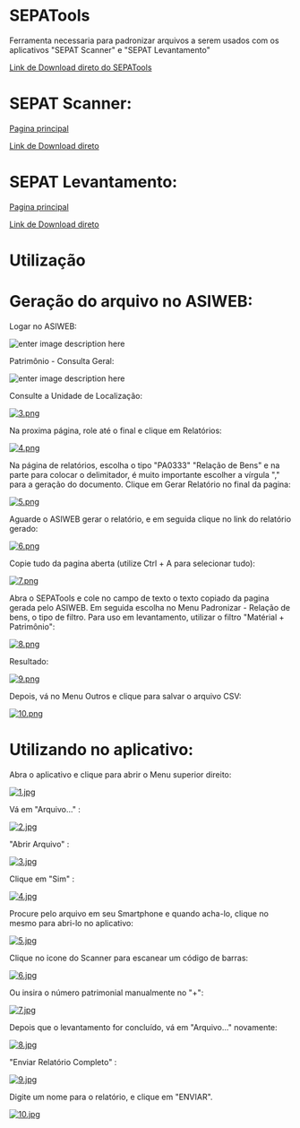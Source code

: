 # SEPATools
Ferramenta necessaria para padronizar arquivos a serem usados com os aplicativos "SEPAT Scanner" e "SEPAT Levantamento"

[Link de Download direto do SEPATools](https://github.com/ils94/SEPATools/releases/download/release/tools.zip)

# SEPAT Scanner: 

[Pagina principal](https://github.com/ils94/SEPAT_Scanner)

[Link de Download direto](https://github.com/ils94/SEPAT_Scanner/releases/download/release/sepat-scanner.apk)

# SEPAT Levantamento: 

[Pagina principal](https://github.com/ils94/SEPAT_Levantamento)

[Link de Download direto](https://github.com/ils94/SEPAT_Levantamento/releases/download/release/sepat-levantamento.apk)

# **Utilização**

# Geração do arquivo no ASIWEB:

Logar no ASIWEB:

![enter image description here](https://i.postimg.cc/59mSNQs6/1.png)

Patrimônio - Consulta Geral:

![enter image description here](https://i.postimg.cc/NFb6NZK1/2.png)

Consulte a Unidade de Localização:

[![3.png](https://i.postimg.cc/wjnhbXjb/3.png)](https://postimg.cc/hXbzX7x9)

Na proxima página, role até o final e clique em Relatórios:

[![4.png](https://i.postimg.cc/B69BtTW1/4.png)](https://postimg.cc/Y4RWsmCp)

Na página de relatórios, escolha o tipo "PA0333" "Relação de Bens" e na parte para colocar o delimitador, é muito importante escolher a vírgula "," para a geração do documento. Clique em Gerar Relatório no final da pagina:

[![5.png](https://i.postimg.cc/3JSj255h/5.png)](https://postimg.cc/F7SJQ6HC)

Aguarde o ASIWEB gerar o relatório, e em seguida clique no link do relatório gerado:

[![6.png](https://i.postimg.cc/gJVqhxdt/6.png)](https://postimg.cc/S2KMFNnc)

Copie tudo da pagina aberta (utilize Ctrl + A para selecionar tudo):

[![7.png](https://i.postimg.cc/fbXx4V3W/7.png)](https://postimg.cc/qtJtyMXW)

Abra o SEPATools e cole no campo de texto o texto copiado da pagina gerada pelo ASIWEB. Em seguida escolha no Menu Padronizar - Relação de bens, o tipo de filtro. Para uso em levantamento, utilizar o filtro "Matérial + Patrimônio":

[![8.png](https://i.postimg.cc/HkB5rdh8/8.png)](https://postimg.cc/TK5hSMGT)

Resultado:

[![9.png](https://i.postimg.cc/ZKKF9YQj/9.png)](https://postimg.cc/7bdTd4wT)

Depois, vá no Menu Outros e clique para salvar o arquivo CSV:

[![10.png](https://i.postimg.cc/W1dGnWTk/10.png)](https://postimg.cc/xXSNjPkf)

# Utilizando no aplicativo:

Abra o aplicativo e clique para abrir o Menu superior direito:

[![1.jpg](https://i.postimg.cc/rwTJ8Ck0/1.jpg)](https://postimg.cc/kBj8sSDq)

Vá em "Arquivo..." :

[![2.jpg](https://i.postimg.cc/25cFFsBh/2.jpg)](https://postimg.cc/cK3nd5hL)

"Abrir Arquivo" :

[![3.jpg](https://i.postimg.cc/1z5rFm4y/3.jpg)](https://postimg.cc/182FhZpd)

Clique em "Sim" :

[![4.jpg](https://i.postimg.cc/3xZZW48L/4.jpg)](https://postimg.cc/CRz8QKfD)

Procure pelo arquivo em seu Smartphone e quando acha-lo, clique no mesmo para abri-lo no aplicativo:

[![5.jpg](https://i.postimg.cc/ZRWPfwrg/5.jpg)](https://postimg.cc/0MqJjdXd)

Clique no icone do Scanner para escanear um código de barras:

[![6.jpg](https://i.postimg.cc/Y2mfYy2L/6.jpg)](https://postimg.cc/mhBHGjHT)

Ou insira o número patrimonial manualmente no "+":

[![7.jpg](https://i.postimg.cc/V62q2XgN/7.jpg)](https://postimg.cc/gXqLZXf9)

Depois que o levantamento for concluído, vá em "Arquivo..." novamente:

[![8.jpg](https://i.postimg.cc/gjRVprtH/8.jpg)](https://postimg.cc/ZvbBFYSW)

"Enviar Relatório Completo" :

[![9.jpg](https://i.postimg.cc/bNxxFDtz/9.jpg)](https://postimg.cc/jLjnDjc9)

Digite um nome para o relatório, e clique em "ENVIAR".

[![10.jpg](https://i.postimg.cc/jSRHVxHy/10.jpg)](https://postimg.cc/gnBX8PB0)
